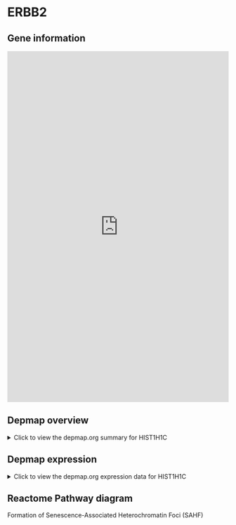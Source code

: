 <h1>ERBB2</h1>

<h2>Gene information</h2>
<iframe src="https://depmap.org/portal/gene/HIST1H1C?tab=about" style="border:none;width:100%;height:800px"></iframe>

<h2>Depmap overview</h2>
<details>
  <summary>Click to view the depmap.org summary for HIST1H1C</summary>
  <iframe src="https://depmap.org/portal/gene/HIST1H1C?tab=overview" style="border:none;width:100%;height:800px"></iframe>
</details>

<h2>Depmap expression</h2>
<details>
  <summary>Click to view the depmap.org expression data for HIST1H1C</summary>
  <iframe src="https://depmap.org/portal/gene/HIST1H1C?tab=characterization" style="border:none;width:100%;height:800px"></iframe>
</details>



<h2>Reactome Pathway diagram</h2>
Formation of Senescence-Associated Heterochromatin Foci (SAHF)
<div id="diagramHolder"></div>

<script>
    //Creating the Reactome Diagram widget
    //Take into account a proxy needs to be set up in your server side pointing to www.reactome.org
    function onReactomeDiagramReady(){  //This function is automatically called when the widget code is ready to be used
        var diagram = Reactome.Diagram.create({
            "placeHolder" : "diagramHolder",
            "width" : 900,
            "height" : 500
        });

        //Initialising it to the "Hemostasis" pathway
        diagram.loadDiagram("R-HSA-2559584");

        //Adding different listeners

        diagram.onDiagramLoaded(function (loaded) {
            console.info("Loaded ", loaded);
            diagram.flagItems("BAD");
	    diagram.flagItems("Q92934");
            if (loaded == "R-HSA-2559584") diagram.selectItem("R-HSA-2559584");
        });

     }
</script>



